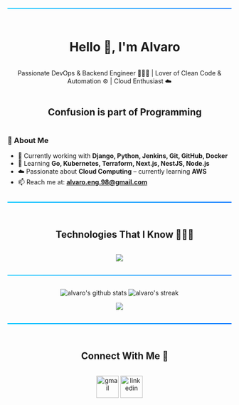 <!-- Horizontal Gradient Divider -->
<hr style="border: none; height: 2px; background: linear-gradient(to right, #00c6ff, #0072ff); margin: 30px 0;" />

<!-- h1 sin borde inferior -->
<div id="user-content-toc">
  <ul align="center">
    <summary><h1 style="display: inline-block">Hello 👋, I'm Alvaro</h1></summary>
  </ul>
</div>

<p align="center">
  Passionate DevOps & Backend Engineer 👨🏻‍💻 | Lover of Clean Code & Automation ⚙️ | Cloud Enthusiast ☁️
</p>

<!-- h2 sin borde inferior -->
<div id="user-content-toc">
  <ul align="center">
    <summary><h2 style="display: inline-block">Confusion is part of Programming</h2></summary>
  </ul>
</div>

<!-- Intro -->
### 🚀 About Me

- 🔭 Currently working with **Django, Python, Jenkins, Git, GitHub, Docker**
- 🌱 Learning **Go, Kubernetes, Terraform, Next.js, NestJS, Node.js**
- ☁️ Passionate about **Cloud Computing** – currently learning **AWS**
- 📫 Reach me at: **alvaro.eng.98@gmail.com**

<!-- Divider -->
<hr style="border: none; height: 2px; background: linear-gradient(to right, #00c6ff, #0072ff); margin: 30px 0;" />

<!-- Technologies Header -->
<div id="user-content-toc">
  <ul align="center">
    <summary><h2 style="display: inline-block">Technologies That I Know 👨🏻‍💻</h2></summary>
  </ul>
</div>

<!-- Tech stack icons -->
<p align="center">
  <a href="https://skillicons.dev">
    <img src="https://skillicons.dev/icons?i=git,githubactions,gitlab,go,ubuntu,jenkins,docker,postgres,androidstudio,bash,django,fastapi,linux,md,nginx,github,postman,py,vscode,kubernetes&perline=10" />
  </a>
</p>

<!-- Divider -->
<hr style="border: none; height: 2px; background: linear-gradient(to right, #00c6ff, #0072ff); margin: 30px 0;" />

<!-- GitHub Stats -->
<p align="center">
  <img src="https://github-readme-stats.vercel.app/api?username=AlvaroEng98&show_icons=true&theme=tokyonight" alt="alvaro's github stats" />
  <img src="https://github-readme-streak-stats.herokuapp.com/?user=AlvaroEng98&theme=tokyonight" alt="alvaro's streak" />
</p>

<p align="center">
  <img src="https://github-profile-trophy.vercel.app/?username=AlvaroEng98&theme=onedark" />
</p>

<!-- Divider -->
<hr style="border: none; height: 2px; background: linear-gradient(to right, #00c6ff, #0072ff); margin: 30px 0;" />

<!-- Connect with me -->
<div id="user-content-toc">
  <ul align="center">
    <summary><h2 style="display: inline-block">Connect With Me 🤝</h2></summary>
  </ul>
</div>

<!-- Social links -->
<p align="center">
  <a href="mailto:alvaro.eng.98@gmail.com" target="blank"><img align="center" src="https://img.icons8.com/fluency/48/gmail-new.png" alt="gmail" height="50" width="50" /></a>
  <a href="https://www.linkedin.com/in/alvaroeng/" target="blank"><img align="center" src="https://user-images.githubusercontent.com/88904952/234979284-68c11d7f-1acc-4f0c-ac78-044e1037d7b0.png" alt="linkedin" height="50" width="50" /></a>
</p>
